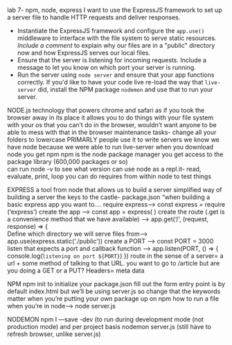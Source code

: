 lab 7- npm, node, express 
I want to use the ExpressJS framework to set up a server file to handle HTTP requests and deliver responses.

- Instantiate the ExpressJS framework and configure the `app.use()` middleware to interface with the file system to serve static resources. *Include a comment* to explain why our files are in a "public" directory now and how ExpressJS serves our local files.
- Ensure that the server is listening for incoming requests. Include a message to let you know on which port your server is running.
- Run the server using `node server` and ensure that your app functions correctly. If you'd like to have your code live re-load the way that `live-server` did, install the NPM package `nodemon` and use that to run your server.

NODE.js
technology that powers chrome and safari
as if you took the browser away
in its place it allows you to do things with your file system with your os that you can’t do in the browser, wouldn’t want anyone to be able to mess with that in the browser
maintenance tasks- change all your folders to lowercase 
PRIMARLY people use it to write servers
we know we have node because we were able to run live-server 
when you download node you get npm 
npm is the node package manager 
you get access to the package library (600,000 packages or so)  
can run node  -v to see what version 
can use node as a repl.it- read, evaluate, print, loop 
you can do requires from within node to test things 


EXPRESS
a tool from node that allows us to build a server 
simplified way of building a server 
the keys to the castle- package.json 
“when building a basic express app you want to….
require express—> const express = require (‘express’)
create the app —> const app = express( ) 
create the route (.get is a convenience method that we have available) —> app.get(‘/‘, (request, response) => {  
Define which directory we will serve files from—> app.use(express.static(‘./public’))
create a PORT —> const PORT = 3000 
listen that expects a port and callback function —> app.listen(PORT, () => { console.log(`listening on port ${PORT}`) })
route in the sense of a server= a url + some method of talking to that URL. you want to go to /article but are you doing a GET or a PUT? 
Headers= meta data 

NPM 
npm init to initialize your package.json 
fill out the form 
entry point is by default index.html but we’ll be using server.js so change that 
the keywords matter when you’re putting your own package up on npm 
how to run a file when you’re in node—> node server.js 

NODEMON
npm I —save -dev (to run during development mode (not production mode) and per project basis 
nodemon server.js (still have to refresh browser, unlike server.js) 
